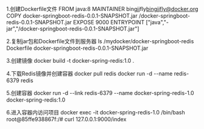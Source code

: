 1.创建Dockerfile文件
FROM java:8
MAINTAINER bingjjfly<bingjjfly@docker.org>
COPY docker-springboot-redis-0.0.1-SNAPSHOT.jar /docker-springboot-redis-0.0.1-SNAPSHOT.jar
EXPOSE 9000
ENTRYPOINT ["java","-jar","/docker-springboot-redis-0.0.1-SNAPSHOT.jar"]

2.复制jar包和Dockerfile文件到服务器
ls /mydocker/docker-springboot-redis
Dockerfile  docker-springboot-redis-0.0.1-SNAPSHOT.jar

3.创建镜像
docker build -t docker-spring-redis:1.0 .

4.下载Redis镜像并创建容器
docker pull redis
docker run -d --name redis-6379 redis

5.创建容器
docker run -d --link redis-6379 --name docker-spring-redis-1.0 docker-spring-redis:1.0

6.进入容器内访问项目
docker exec -it docker-spring-redis-1.0 /bin/bash
root@85ffe938867f:/# curl 127.0.0.1:9000/index